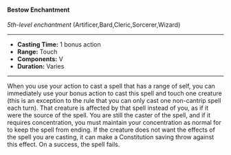 #### Bestow Enchantment
*5th-level enchantment* (Artificer,Bard,Cleric,Sorcerer,Wizard)
___
- **Casting Time:** 1 bonus action
- **Range:** Touch
- **Components:** V
- **Duration:** Varies
---
When you use your action to cast a spell that has a range of self, you can immediately use your bonus action to cast this spell and touch one creature (this is an exception to the rule that you can only cast one non-cantrip spell each turn). That creature is affected by that spell instead of you, as if it were the source of the spell. You are still the caster of the spell, and if it requires concentration, you must maintain your concentration as normal for to keep the spell from ending. If the creature does not want the effects of the spell you are casting, it can make a Constitution saving throw against this effect. On a success, the spell fails.
